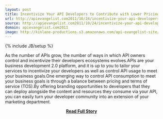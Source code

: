 ```yaml
---
layout: post
title: Incentivize Your API Developers to Contribute with Lower Pricing
url: http://apievangelist.com2011/10/24/incentivize-your-api-developers-to-contribute-with-lower-pricing/
source: http://apievangelist.com2011/10/24/incentivize-your-api-developers-to-contribute-with-lower-pricing/
domain: apievangelist.com2011
image: http://kinlane-productions.s3.amazonaws.com/api-evangelist-site/blog/api-monetization.jpg
---
```

{% include JB/setup %}<p>As the number of APIs grow, the number of ways in which API owners control and incentivize their developers ecosystems evolves.APIs are your business development 2.0 platform, and it is up to you to tailor your services to incentivize your developers as well as control API usage to meet your business goals.One emerging way to control API consumption to meet your business goals is through a balance between pricing and terms of service (TOS).By offering branding opportunities to developers that they can deploy alongside the content and resources they consume via your API, you can easily turn your developer community into an extension of your marketing department.</p>
<center><p><a href="http://apievangelist.com2011/10/24/incentivize-your-api-developers-to-contribute-with-lower-pricing/" style='padding:25px; font-sze:18px; font-weight: bold;'>Read Full Story</a></p></center>
